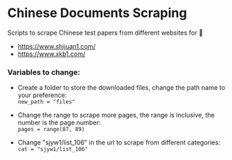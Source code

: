 # Chinese Documents Scraping
Scripts to scrape Chinese test papers from different websites for :chicken:
* https://www.shijuan1.com/
* https://www.xkb1.com/

### Variables to change:
* Create a folder to store the downloaded files, change the path name to your preference: <br>
`new_path = "files"`

* Change the range to scrape more pages, the range is inclusive, the number is the page number: <br>
`pages = range(87, 89) `
    
* Change "sjyw1/list_106" in the url to scrape from different categories: <br>
`cat = "sjyw1/list_106"`

